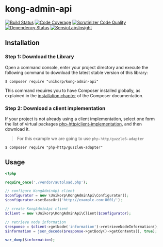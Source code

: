 # kong-admin-api

[![Build Status](https://scrutinizer-ci.com/g/unikorp/kong-admin-api/badges/build.png?b=master)](https://scrutinizer-ci.com/g/unikorp/kong-admin-api/build-status/master)
[![Code Coverage](https://scrutinizer-ci.com/g/unikorp/kong-admin-api/badges/coverage.png?b=master)](https://scrutinizer-ci.com/g/unikorp/kong-admin-api/?branch=master)
[![Scrutinizer Code Quality](https://scrutinizer-ci.com/g/unikorp/kong-admin-api/badges/quality-score.png?b=master)](https://scrutinizer-ci.com/g/unikorp/kong-admin-api/?branch=master)
[![Dependency Status](https://dependencyci.com/github/unikorp/kong-admin-api/badge)](https://dependencyci.com/github/unikorp/kong-admin-api)
[![SensioLabsInsight](https://insight.sensiolabs.com/projects/2c4382ff-9689-49ca-9fe5-b1923e348579/mini.png)](https://insight.sensiolabs.com/projects/2c4382ff-9689-49ca-9fe5-b1923e348579)

## Installation

### Step 1: Download the Library

Open a command console, enter your project directory and execute the
following command to download the latest stable version of this library:

```console
$ composer require "unikorp/kong-admin-api"
```

This command requires you to have Composer installed globally, as explained
in the [installation chapter](https://getcomposer.org/doc/00-intro.md)
of the Composer documentation.

### Step 2: Download a client implementation

If your project is not already using a client implementation, select one form
the list of virtual packages [php-http/client-implementation](https://packagist.org/providers/php-http/client-implementation),
and then download it.

> For this example we are going to use `php-http/guzzle6-adapter`

```console
$ composer require "php-http/guzzle6-adapter"
```

## Usage

```php
<?php

require_once('./vendor/autoload.php');

// configure KongAdminApi client
$configurator = new \Unikorp\KongAdminApi\Configurator();
$configurator->setBaseUri('http://example.com:8001/');

// create KongAdminApi client
$client = new \Unikorp\KongAdminApi\Client($configurator);

// retrieve node information
$response = $client->getNode('information')->retrieveNodeInformation();
$information = json_decode($response->getBody()->getContents(), true);

var_dump($information);
```
